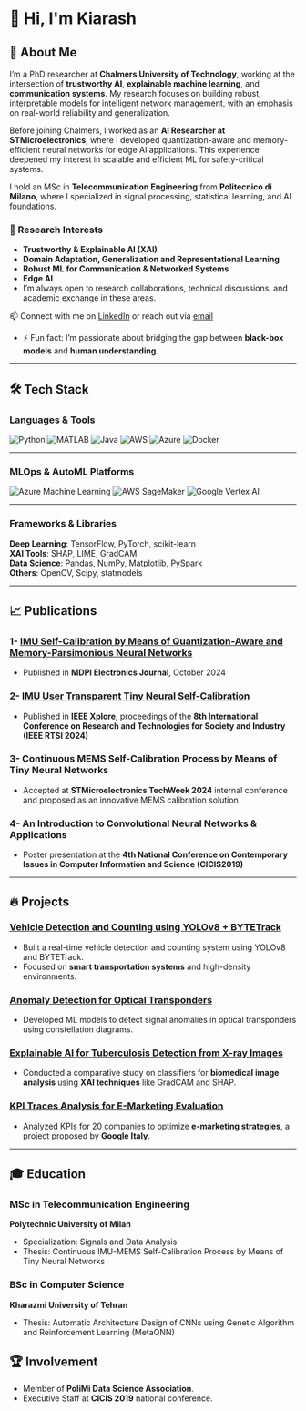# 👋 Hi, I'm Kiarash  

## 🚀 About Me  
I’m a PhD researcher at **Chalmers University of Technology**, working at the intersection of **trustworthy AI**, **explainable machine learning**, and **communication systems**. My research focuses on building robust, interpretable models for intelligent network management, with an emphasis on real-world reliability and generalization.

Before joining Chalmers, I worked as an **AI Researcher at STMicroelectronics**, where I developed quantization-aware and memory-efficient neural networks for edge AI applications. This experience deepened my interest in scalable and efficient ML for safety-critical systems.

I hold an MSc in **Telecommunication Engineering** from **Politecnico di Milano**, where I specialized in signal processing, statistical learning, and AI foundations.


### 🎯 Research Interests  
- **Trustworthy & Explainable AI (XAI)**  
- **Domain Adaptation, Generalization and Representational Learning**  
- **Robust ML for Communication & Networked Systems**  
- **Edge AI**
- I’m always open to research collaborations, technical discussions, and academic exchange in these areas.

📫 Connect with me on [LinkedIn](https://linkedin.com/in/kiarash-rezaei-149b4b175) or reach out via [email](mailto:kiarashr@chalmers.se)
- ⚡ Fun fact: I’m passionate about bridging the gap between **black-box models** and **human understanding**.  

---

## 🛠 Tech Stack  

### **Languages & Tools**  
![Python](https://img.shields.io/badge/-Python-blue?style=flat-square&logo=python&logoColor=white) 
![MATLAB](https://img.shields.io/badge/-MATLAB-orange?style=flat-square&logo=mathworks&logoColor=white) 
![Java](https://img.shields.io/badge/-Java-red?style=flat-square&logo=oracle&logoColor=white) 
![AWS](https://img.shields.io/badge/-AWS-orange?style=flat-square&logo=aws&logoColor=white) 
![Azure](https://img.shields.io/badge/-Azure-blue?style=flat-square&logo=azure&logoColor=white)
![Docker](https://img.shields.io/badge/-Docker-blue?style=flat-square&logo=docker&logoColor=white)

---

### **MLOps & AutoML Platforms**  
![Azure Machine Learning](https://img.shields.io/badge/-Azure%20Machine%20Learning-blue?style=flat-square&logo=microsoft-azure)  ![AWS SageMaker](https://img.shields.io/badge/-AWS%20SageMaker-orange?style=flat-square&logo=amazon-aws)  ![Google Vertex AI](https://img.shields.io/badge/-Google%20Vertex%20AI-yellow?style=flat-square&logo=google-cloud)

---

### **Frameworks & Libraries**  
**Deep Learning**: TensorFlow, PyTorch, scikit-learn  
**XAI Tools**: SHAP, LIME, GradCAM  
**Data Science**: Pandas, NumPy, Matplotlib, PySpark  
**Others**: OpenCV, Scipy, statmodels  

---

## 📈 Publications  
### 1- [IMU Self-Calibration by Means of Quantization-Aware and Memory-Parsimonious Neural Networks](https://www.mdpi.com/2079-9292/13/21/4278)  
- Published in **MDPI Electronics Journal**, October 2024  

### 2- [IMU User Transparent Tiny Neural Self-Calibration](https://ieeexplore.ieee.org/abstract/document/10761916)  
- Published in **IEEE Xplore**, proceedings of the **8th International Conference on Research and Technologies for Society and Industry (IEEE RTSI 2024)**  

### 3- Continuous MEMS Self-Calibration Process by Means of Tiny Neural Networks  
- Accepted at **STMicroelectronics TechWeek 2024** internal conference and proposed as an innovative MEMS calibration solution  

### 4- An Introduction to Convolutional Neural Networks & Applications  
- Poster presentation at the **4th National Conference on Contemporary Issues in Computer Information and Science (CICIS2019)**  

---

## 🔥 Projects  

### [Vehicle Detection and Counting using YOLOv8 + BYTETrack](https://github.com/kiarashRezaei/VehicleCounting-YOLOv8-ByteTrack-IACV)  
- Built a real-time vehicle detection and counting system using YOLOv8 and BYTETrack.  
- Focused on **smart transportation systems** and high-density environments.  

### [Anomaly Detection for Optical Transponders](https://github.com/kiarashRezaei/AnomalyDetection_OpticalTransponders-NDA)  
- Developed ML models to detect signal anomalies in optical transponders using constellation diagrams.  

### [Explainable AI for Tuberculosis Detection from X-ray Images](https://github.com/kiarashRezaei/XrayClassifier-CNN-Radiomics-XAI-AppliedAIinBiomed)  
- Conducted a comparative study on classifiers for **biomedical image analysis** using **XAI techniques** like GradCAM and SHAP.  

### [KPI Traces Analysis for E-Marketing Evaluation](https://github.com/kiarashRezaei/KPIAnalysisForE-MarketingEvaluation-ADSP)  
- Analyzed KPIs for 20 companies to optimize **e-marketing strategies**, a project proposed by **Google Italy**.  

---

## 🎓 Education
### MSc in Telecommunication Engineering 
**Polytechnic University of Milan** 
- Specialization: Signals and Data Analysis  
- Thesis: Continuous IMU-MEMS Self-Calibration Process by Means of Tiny Neural Networks

### BSc in Computer Science 
**Kharazmi University of Tehran** 
- Thesis: Automatic Architecture Design of CNNs using Genetic Algorithm and Reinforcement Learning (MetaQNN)

## 🏆 Involvement  
- Member of **PoliMi Data Science Association**.
- Executive Staff at **CICIS 2019** national conference.

